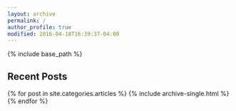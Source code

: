 ```yaml
---
layout: archive
permalink: /
author_profile: true
modified: 2016-04-18T16:39:37-04:00
---
```


{% include base_path %}

<div class="grid__wrapper">
  <h2>Recent Posts</h2>
  {% for post in site.categories.articles %} <!--limit: 5 %}-->
    {% include archive-single.html %}
  {% endfor %}
</div>
